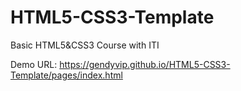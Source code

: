 # HTML5-CSS3-Template
Basic HTML5&CSS3 Course with ITI

Demo URL: https://gendyvip.github.io/HTML5-CSS3-Template/pages/index.html
